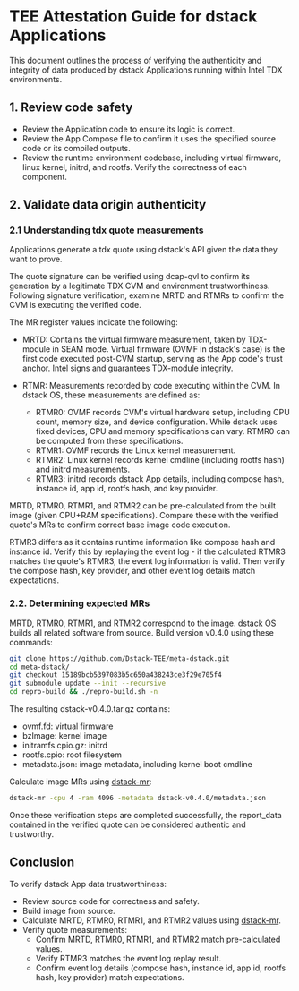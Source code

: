 # TEE Attestation Guide for dstack Applications

This document outlines the process of verifying the authenticity and integrity of data produced by dstack Applications running within Intel TDX environments.

## 1. Review code safety

- Review the Application code to ensure its logic is correct.
- Review the App Compose file to confirm it uses the specified source code or its compiled outputs.
- Review the runtime environment codebase, including virtual firmware, linux kernel, initrd, and rootfs. Verify the correctness of each component.

## 2. Validate data origin authenticity
### 2.1 Understanding tdx quote measurements

Applications generate a tdx quote using dstack's API given the data they want to prove.

The quote signature can be verified using dcap-qvl to confirm its generation by a legitimate TDX CVM and environment trustworthiness.
Following signature verification, examine MRTD and RTMRs to confirm the CVM is executing the verified code.

The MR register values indicate the following:

- MRTD: Contains the virtual firmware measurement, taken by TDX-module in SEAM mode. Virtual firmware (OVMF in dstack's case) is the first code executed post-CVM startup, serving as the App code's trust anchor. Intel signs and guarantees TDX-module integrity.

- RTMR: Measurements recorded by code executing within the CVM. In dstack OS, these measurements are defined as:

    - RTMR0: OVMF records CVM's virtual hardware setup, including CPU count, memory size, and device configuration. While dstack uses fixed devices, CPU and memory specifications can vary. RTMR0 can be computed from these specifications.
    - RTMR1: OVMF records the Linux kernel measurement.
    - RTMR2: Linux kernel records kernel cmdline (including rootfs hash) and initrd measurements.
    - RTMR3: initrd records dstack App details, including compose hash, instance id, app id, rootfs hash, and key provider.

MRTD, RTMR0, RTMR1, and RTMR2 can be pre-calculated from the built image (given CPU+RAM specifications). Compare these with the verified quote's MRs to confirm correct base image code execution.

RTMR3 differs as it contains runtime information like compose hash and instance id. Verify this by replaying the event log - if the calculated RTMR3 matches the quote's RTMR3, the event log information is valid. Then verify the compose hash, key provider, and other event log details match expectations.

### 2.2. Determining expected MRs
MRTD, RTMR0, RTMR1, and RTMR2 correspond to the image. dstack OS builds all related software from source.
Build version v0.4.0 using these commands:
```bash
git clone https://github.com/Dstack-TEE/meta-dstack.git
cd meta-dstack/
git checkout 15189bcb5397083b5c650a438243ce3f29e705f4
git submodule update --init --recursive
cd repro-build && ./repro-build.sh -n
```

The resulting dstack-v0.4.0.tar.gz contains:

- ovmf.fd: virtual firmware
- bzImage: kernel image
- initramfs.cpio.gz: initrd
- rootfs.cpio: root filesystem
- metadata.json: image metadata, including kernel boot cmdline

Calculate image MRs using [dstack-mr](https://github.com/kvinwang/dstack-mr):
```bash
dstack-mr -cpu 4 -ram 4096 -metadata dstack-v0.4.0/metadata.json
```

Once these verification steps are completed successfully, the report_data contained in the verified quote can be considered authentic and trustworthy.

## Conclusion

To verify dstack App data trustworthiness:

- Review source code for correctness and safety.
- Build image from source.
- Calculate MRTD, RTMR0, RTMR1, and RTMR2 values using [dstack-mr](https://github.com/kvinwang/dstack-mr).
- Verify quote measurements:
    - Confirm MRTD, RTMR0, RTMR1, and RTMR2 match pre-calculated values.
    - Verify RTMR3 matches the event log replay result.
    - Confirm event log details (compose hash, instance id, app id, rootfs hash, key provider) match expectations.
